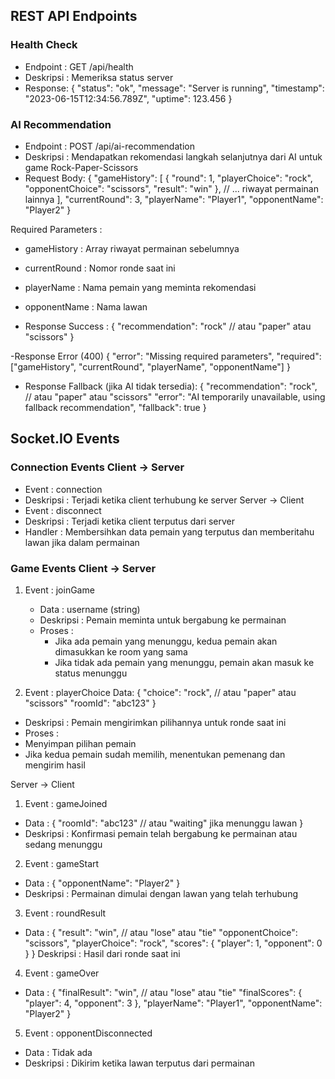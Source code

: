 ## REST API Endpoints
### Health Check
- Endpoint : GET /api/health
- Deskripsi : Memeriksa status server
- Response:
{
  "status": "ok",
  "message": "Server is running",
  "timestamp": "2023-06-15T12:34:56.789Z",
  "uptime": 123.456
}

### AI Recommendation
- Endpoint : POST /api/ai-recommendation
- Deskripsi : Mendapatkan rekomendasi langkah selanjutnya dari AI untuk game Rock-Paper-Scissors
- Request Body: 
{
  "gameHistory": [
    {
      "round": 1,
      "playerChoice": "rock",
      "opponentChoice": "scissors",
      "result": "win"
    },
    // ... riwayat permainan lainnya
  ],
  "currentRound": 3,
  "playerName": "Player1",
  "opponentName": "Player2"
}

Required Parameters :
- gameHistory : Array riwayat permainan sebelumnya
- currentRound : Nomor ronde saat ini
- playerName : Nama pemain yang meminta rekomendasi
- opponentName : Nama lawan

- Response Success :
{
  "recommendation": "rock" // atau "paper" atau "scissors"
}

-Response Error (400)
{
  "error": "Missing required parameters",
  "required": ["gameHistory", "currentRound", "playerName", "opponentName"]
}

- Response Fallback (jika AI tidak tersedia):
{
  "recommendation": "rock", // atau "paper" atau "scissors"
  "error": "AI temporarily unavailable, using fallback recommendation",
  "fallback": true
}

## Socket.IO Events
### Connection Events Client -> Server
- Event : connection
- Deskripsi : Terjadi ketika client terhubung ke server Server -> Client
- Event : disconnect
- Deskripsi : Terjadi ketika client terputus dari server
- Handler : Membersihkan data pemain yang terputus dan memberitahu lawan jika dalam permainan

### Game Events Client -> Server
1. Event : joinGame
   
   - Data : username (string)
   - Deskripsi : Pemain meminta untuk bergabung ke permainan
   - Proses :
     - Jika ada pemain yang menunggu, kedua pemain akan dimasukkan ke room yang sama
     - Jika tidak ada pemain yang menunggu, pemain akan masuk ke status menunggu
2. Event : playerChoice
Data: 
{
  "choice": "rock", // atau "paper" atau "scissors"
  "roomId": "abc123"
}
- Deskripsi : Pemain mengirimkan pilihannya untuk ronde saat ini
- Proses :
- Menyimpan pilihan pemain
- Jika kedua pemain sudah memilih, menentukan pemenang dan mengirim hasil

Server -> Client
1. Event : gameJoined
- Data :
{
  "roomId": "abc123" // atau "waiting" jika menunggu lawan
}
- Deskripsi : Konfirmasi pemain telah bergabung ke permainan atau sedang menunggu

2. Event : gameStart
- Data :
{
  "opponentName": "Player2"
}
- Deskripsi : Permainan dimulai dengan lawan yang telah terhubung

3. Event : roundResult
- Data :
{
  "result": "win", // atau "lose" atau "tie"
  "opponentChoice": "scissors",
  "playerChoice": "rock",
  "scores": {
    "player": 1,
    "opponent": 0
  }
}
Deskripsi : Hasil dari ronde saat ini

4. Event : gameOver
- Data :
{
  "finalResult": "win", // atau "lose" atau "tie"
  "finalScores": {
    "player": 4,
    "opponent": 3
  },
  "playerName": "Player1",
  "opponentName": "Player2"
}

5. Event : opponentDisconnected
- Data : Tidak ada
- Deskripsi : Dikirim ketika lawan terputus dari permainan